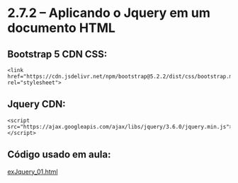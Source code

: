 # 2.7.2 – Aplicando o Jquery em um documento HTML

## Bootstrap 5 CDN CSS:
```
<link href="https://cdn.jsdelivr.net/npm/bootstrap@5.2.2/dist/css/bootstrap.min.css" rel="stylesheet">
```
## Jquery CDN:
```
<script src="https://ajax.googleapis.com/ajax/libs/jquery/3.6.0/jquery.min.js"></script>
```

## Código usado em aula:

[exJquery_01.html](https://github.com/kelvya/estudos-jquery/blob/main/exJquery_01.html)
